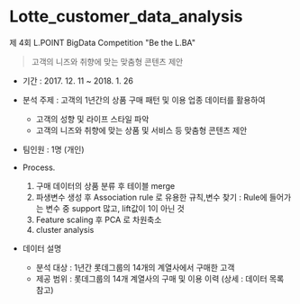 # Lotte_customer_data_analysis
제 4회 L.POINT BigData Competition "Be the L.BA"
> 고객의 니즈와 취향에 맞는 맞춤형 콘텐츠 제안


- 기간 :  2017. 12. 11 ~ 2018. 1. 26

- 분석 주제 : 고객의 1년간의 상품 구매 패턴 및 이용 업종 데이터를 활용하여
   - 고객의 성향 및 라이프 스타일 파악
   - 고객의 니즈와 취향에 맞는 상품 및 서비스 등 맞춤형 콘텐츠 제안
- 팀인원 : 1명 (개인)   
- Process.
    1) 구매 데이터의 상품 분류 후 테이블 merge
    2) 파생변수 생성 후 Association rule 로 유용한 규칙,변수 찾기 : Rule에 들어가는 변수 중 support 많고, lift값이 1이 아닌 것
    3) Feature scaling 후 PCA 로 차원축소
    4) cluster analysis

- 데이터 설명
  - 분석 대상 : 1년간 롯데그룹의 14개의 계열사에서 구매한 고객
  - 제공 범위 : 롯데그룹의 14개 계열사의 구매 및 이용 이력 (상세 : 데이터 목록 참고)

